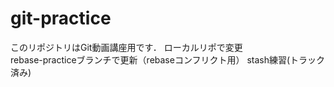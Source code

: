 # git-practice
このリポジトリはGit動画講座用です．
ローカルリポで変更  
rebase-practiceブランチで更新（rebaseコンフリクト用）
stash練習(トラック済み)
